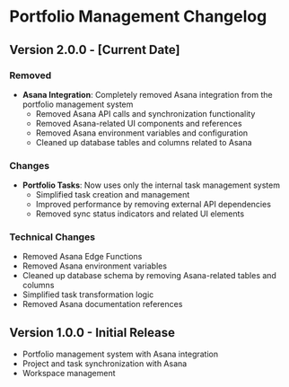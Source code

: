 
# Portfolio Management Changelog

## Version 2.0.0 - [Current Date]

### Removed
- **Asana Integration**: Completely removed Asana integration from the portfolio management system
  - Removed Asana API calls and synchronization functionality
  - Removed Asana-related UI components and references
  - Removed Asana environment variables and configuration
  - Cleaned up database tables and columns related to Asana

### Changes
- **Portfolio Tasks**: Now uses only the internal task management system
  - Simplified task creation and management
  - Improved performance by removing external API dependencies
  - Removed sync status indicators and related UI elements

### Technical Changes
- Removed Asana Edge Functions
- Removed Asana environment variables
- Cleaned up database schema by removing Asana-related tables and columns
- Simplified task transformation logic
- Removed Asana documentation references

## Version 1.0.0 - Initial Release

- Portfolio management system with Asana integration
- Project and task synchronization with Asana
- Workspace management
